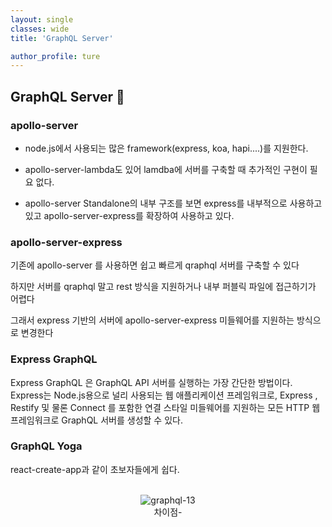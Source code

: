 ```yaml
---
layout: single
classes: wide
title: 'GraphQL Server'

author_profile: ture
---
```


## GraphQL Server 👀

### apollo-server

- node.js에서 사용되는 많은 framework(express, koa, hapi....)를 지원한다.

- apollo-server-lambda도 있어 lamdba에 서버를 구축할 때 추가적인 구현이 필요 없다.

- apollo-server Standalone의 내부 구조를 보면 express를 내부적으로 사용하고 있고 apollo-server-express를 확장하여 사용하고 있다.

### apollo-server-express

기존에 apollo-server 를 사용하면 쉽고 빠르게 qraphql 서버를 구축할 수 있다

하지만 서버를 qraphql 말고 rest 방식을 지원하거나 내부 퍼블릭 파일에 접근하기가 어렵다

그래서 express 기반의 서버에 apollo-server-express 미들웨어를 지원하는 방식으로 변경한다

### Express GraphQL

Express GraphQL 은 GraphQL API 서버를 실행하는 가장 간단한 방법이다. Express는 Node.js용으로 널리 사용되는 웹 애플리케이션 프레임워크로, Express , Restify 및 물론 Connect 를 포함한 연결 스타일 미들웨어를 지원하는 모든 HTTP 웹 프레임워크로 GraphQL 서버를 생성할 수 있다.

### GraphQL Yoga

react-create-app과 같이 초보자들에게 쉽다.

<br>
<center><img src="../images/2021-10-27-first/graphql-13.png" alt="graphql-13" /></center>
<center>차이점-</center>
<br>
